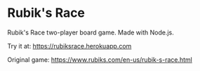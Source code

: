 # Rubik's Race

Rubik's Race two-player board game. Made with Node.js.


Try it at: https://rubiksrace.herokuapp.com

Original game: https://www.rubiks.com/en-us/rubik-s-race.html
